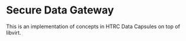 # Secure Data Gateway

This is an implementation of concepts in HTRC Data Capsules on top of libvirt. 
